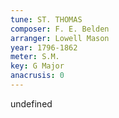 ```yaml
---
tune: ST. THOMAS
composer: F. E. Belden
arranger: Lowell Mason
year: 1796-1862
meter: S.M.
key: G Major
anacrusis: 0
---
```

undefined